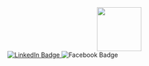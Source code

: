 <div id="header" align="center">
  <img src="https://media.giphy.com/media/M9gbBd9nbDrOTu1Mqx/giphy.gif" width="100"/>
</div>

<div id="badges">
  <a href="https://www.linkedin.com/in/john-pazda/">
  <img src="https://img.shields.io/badge/LinkedIn-blue?style=for-the-badge&logo=linkedin&logoColor=white" alt="LinkedIn Badge"/>
  </a>
   <img src="[https://img.shields.io/badge/Twitter-blue?style=for-the-badge&logo=twitter&logoColor=white](https://www.iconarchive.com/download/i103484/paomedia/small-n-flat/social-facebook.1024.png)https://www.iconarchive.com/download/i103484/paomedia/small-n-flat/social-facebook.1024.png" alt="Facebook Badge"/>
</div>
